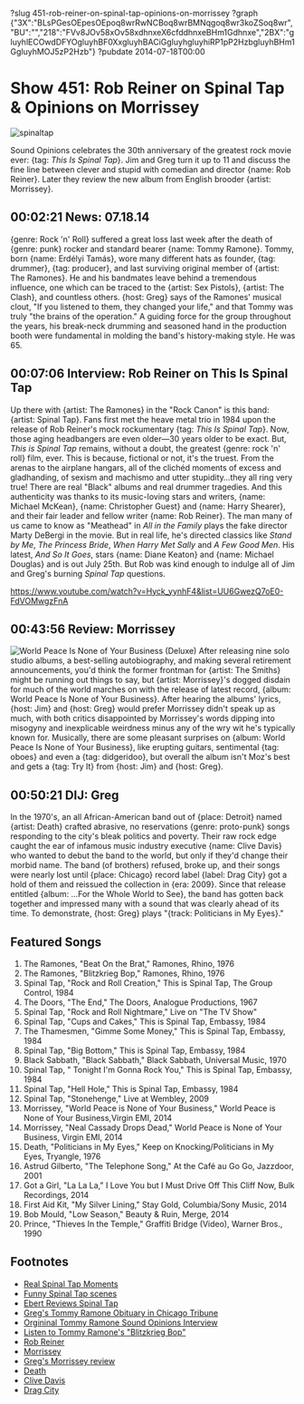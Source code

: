 ?slug 451-rob-reiner-on-spinal-tap-opinions-on-morrissey
?graph {"3X":"BLsPGesOEpesOEpoq8wrRwNCBoq8wrBMNqgoq8wr3koZSoq8wr","BU":"","218":"FVv8JOv58xOv58xdhnxeX6cfddhnxeBHm1Gdhnxe","2BX":"gluyhlECOwdDFYOgluyhBF0XxgluyhBACiGgluyhgluyhiRP1pP2HzbgluyhBHm1GgluyhMOJ5zP2Hzb"}
?pubdate 2014-07-18T00:00

# Show 451: Rob Reiner on Spinal Tap & Opinions on Morrissey

![spinaltap](http://static.soundopinions.org/images/2014/spinaltap_web.jpg)

Sound Opinions celebrates the 30th anniversary of the greatest rock movie ever: {tag: *This Is Spinal Tap*}. Jim and Greg turn it up to 11 and discuss the fine line between clever and stupid with comedian and director {name: Rob Reiner}. Later they review the new album from English brooder {artist: Morrissey}.


## 00:02:21 News: 07.18.14  
{genre: Rock 'n' Roll} suffered a great loss last week after the death of {genre: punk} rocker and standard bearer {name: Tommy Ramone}. Tommy, born {name: Erdélyi Tamás}, wore many different hats as founder, {tag: drummer}, {tag: producer}, and last surviving original member of {artist: The Ramones}. He and his bandmates leave  behind a tremendous influence, one which can be traced to the {artist: Sex Pistols}, {artist: The Clash}, and countless others. {host: Greg} says of the Ramones' musical clout, "If you listened to them, they changed your life," and that Tommy was truly "the brains of the operation." A guiding force for the group throughout the years, his break-neck drumming and seasoned hand in the production booth were fundamental in molding the band's history-making style. He was 65. 

## 00:07:06 Interview: Rob Reiner on This Is Spinal Tap
Up there with {artist: The Ramones} in the "Rock Canon" is this band: {artist: Spinal Tap}. Fans first met the heave metal trio in 1984 upon the release of Rob Reiner's mock rockumentary {tag: *This Is Spinal Tap*}. Now, those aging headbangers are even older—30 years older to be exact. But, *This is Spinal Tap* remains, without a doubt, the greatest {genre: rock 'n' roll} film, ever. This is because, fictional or not, it's the truest. From the arenas to the airplane hangars, all of the clichéd moments of excess and gladhanding, of sexism and machismo and utter stupidity…they all ring very true! There are real "Black" albums and real drummer tragedies. And this authenticity was thanks to its music-loving stars and writers, {name: Michael McKean}, {name: Christopher Guest} and {name: Harry Shearer}, and their fair leader and fellow writer {name: Rob Reiner}. The man many of us came to know as "Meathead" in *All in the Family* plays the fake director Marty DeBergi in the movie. But in real life, he's directed classics like *Stand by Me*, *The Princess Bride*, *When Harry Met Sally* and *A Few Good Men*. His latest, *And So It Goes*, stars {name: Diane Keaton} and {name: Michael Douglas} and is out July 25th. But Rob was kind enough to indulge all of Jim and Greg's burning *Spinal Tap* questions.

https://www.youtube.com/watch?v=Hyck_yynhF4&list=UU6GwezQ7oE0-FdVOMwgzFnA

## 00:43:56 Review: Morrissey
![World Peace Is None of Your Business (Deluxe)](http://a1.mzstatic.com/us/r30/Music6/v4/0a/da/29/0ada29c3-363a-078f-fc02-da1f62087abe/dj.yrbnnkzg.600x600-75.jpg "383968/876178319")
After releasing nine solo studio albums, a best-selling autobiography, and making several retirement announcements, you'd think the former frontman for {artist: The Smiths} might be running out things to say, but {artist: Morrissey}'s dogged disdain for much of the world marches on with the release of latest record, {album: World Peace Is None of Your Business}. After hearing the albums' lyrics, {host: Jim} and {host: Greg} would prefer Morrissey didn't speak up as much, with both critics disappointed by Morrissey's words dipping into misogyny and inexplicable weirdness minus any of the wry wit he's typically known for. Musically, there are some pleasant surprises on {album: World Peace Is None of Your Business}, like erupting guitars, sentimental {tag: oboes} and even a {tag: didgeridoo}, but overall the album isn't Moz's best and gets a {tag: Try It} from {host: Jim} and {host: Greg}.

## 00:50:21 DIJ: Greg
In the 1970's, an all African-American band out of {place: Detroit} named {artist: Death} crafted abrasive, no reservations {genre: proto-punk} songs responding to the city's bleak politics and poverty. Their raw rock edge caught the ear of infamous music industry executive {name: Clive Davis} who wanted to debut the band to the world, but only if they'd change their morbid name. The band (of brothers) refused, broke up, and their songs were nearly lost until {place: Chicago} record label {label: Drag City} got a hold of them and reissued the collection in {era: 2009}. Since that release entitled {album: …For the Whole World to See}, the band has gotten back together and impressed many with a sound that was clearly ahead of its time. To demonstrate, {host: Greg} plays "{track: Politicians in My Eyes}."

## Featured Songs
    
1. The Ramones, "Beat On the Brat," Ramones, Rhino, 1976 
1. The Ramones, "Blitzkrieg Bop," Ramones, Rhino, 1976 
1. Spinal Tap, "Rock and Roll Creation," This is Spinal Tap, The Group Control, 1984 
1. The Doors, "The End," The Doors, Analogue Productions, 1967 
1. Spinal Tap, "Rock and Roll Nightmare," Live on "The TV Show" 
1. Spinal Tap, "Cups and Cakes," This is Spinal Tap, Embassy, 1984 
1. The Thamesmen, "Gimme Some Money," This is Spinal Tap, Embassy, 1984 
1. Spinal Tap, "Big Bottom," This is Spinal Tap, Embassy, 1984 
1. Black Sabbath, "Black Sabbath," Black Sabbath, Universal Music, 1970 
1. Spinal Tap, " Tonight I'm Gonna Rock You," This is Spinal Tap, Embassy, 1984 
1. Spinal Tap, "Hell Hole," This is Spinal Tap, Embassy, 1984 
1. Spinal Tap, "Stonehenge," Live at Wembley, 2009 
1. Morrissey, "World Peace is None of Your Business," World Peace is None of Your Business,Virgin EMI, 2014 
1. Morrissey, "Neal Cassady Drops Dead," World Peace is None of Your Business, Virgin EMI, 2014 
1. Death, "Politicians in My Eyes," Keep on Knocking/Politicians in My Eyes, Tryangle, 1976 
1. Astrud Gilberto, "The Telephone Song," At the Café au Go Go, Jazzdoor, 2001 
1. Got a Girl, "La La La," I Love You but I Must Drive Off This Cliff Now, Bulk Recordings, 2014 
1. First Aid Kit, "My Silver Lining," Stay Gold, Columbia/Sony Music, 2014 
1. Bob Mould, "Low Season," Beauty & Ruin, Merge, 2014 
1. Prince, "Thieves In the Temple," Graffiti Bridge (Video), Warner Bros., 1990 


## Footnotes
- [Real Spinal Tap Moments](http://flavorwire.com/230230/a-selection-of-glorious-real-life-spinal-tap-moments)
- [Funny Spinal Tap scenes](https://www.youtube.com/watch?v=P6Fc_5slG_Q)
- [Ebert Reviews Spinal Tap](http://www.rogerebert.com/reviews/great-movie-this-is-spinal-tap-1984)
- [Greg's Tommy Ramone Obituary in Chicago Tribune](http://articles.chicagotribune.com/2014-07-12/entertainment/chi-tommy-ramone-obit-20140712_1_the-ramones-rock-band-new-york-dolls)
- [Orgininal Tommy Ramone Sound Opinions Interview](http://www.soundopinions.org/show/64)
- [Listen to Tommy Ramone's "Blitzkrieg Bop"](https://www.youtube.com/watch?v=BWrtrK1Q2EQ)
- [Rob Reiner](http://www.imdb.com/name/nm0001661/)
- [Morrissey](https://www.facebook.com/Morrissey)
- [Greg's Morrissey review](http://www.chicagotribune.com/entertainment/music/turnitup/ct-morrisey-world-peace-album-review-20140714,0,6323185.column)
- [Death](http://deathfromdetroit.com/)
- [Clive Davis](http://www.theguardian.com/books/2013/feb/23/clive-davis-autobiography-janis-joplin-whitney)
- [Drag City](http://www.dragcity.com/)
